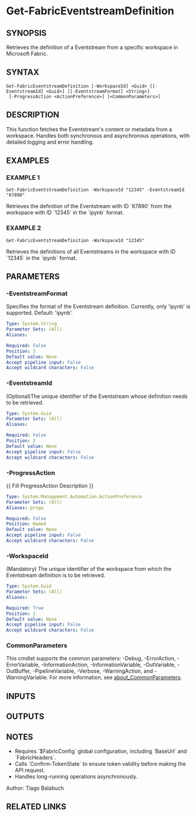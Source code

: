 ﻿---
external help file: FabricTools-help.xml
Module Name: FabricTools
online version: https://learn.microsoft.com/en-us/rest/api/fabric/eventhouse/items/list-eventhouses?tabs=HTTP
schema: 2.0.0
---

# Get-FabricEventstreamDefinition

## SYNOPSIS
Retrieves the definition of a Eventstream from a specific workspace in Microsoft Fabric.

## SYNTAX

```
Get-FabricEventstreamDefinition [-WorkspaceId] <Guid> [[-EventstreamId] <Guid>] [[-EventstreamFormat] <String>]
 [-ProgressAction <ActionPreference>] [<CommonParameters>]
```

## DESCRIPTION
This function fetches the Eventstream's content or metadata from a workspace.
Handles both synchronous and asynchronous operations, with detailed logging and error handling.

## EXAMPLES

### EXAMPLE 1
```
Get-FabricEventstreamDefinition -WorkspaceId "12345" -EventstreamId "67890"
```

Retrieves the definition of the Eventstream with ID \`67890\` from the workspace with ID \`12345\` in the \`ipynb\` format.

### EXAMPLE 2
```
Get-FabricEventstreamDefinition -WorkspaceId "12345"
```

Retrieves the definitions of all Eventstreams in the workspace with ID \`12345\` in the \`ipynb\` format.

## PARAMETERS

### -EventstreamFormat
Specifies the format of the Eventstream definition.
Currently, only 'ipynb' is supported.
Default: 'ipynb'.

```yaml
Type: System.String
Parameter Sets: (All)
Aliases:

Required: False
Position: 3
Default value: None
Accept pipeline input: False
Accept wildcard characters: False
```

### -EventstreamId
(Optional)The unique identifier of the Eventstream whose definition needs to be retrieved.

```yaml
Type: System.Guid
Parameter Sets: (All)
Aliases:

Required: False
Position: 2
Default value: None
Accept pipeline input: False
Accept wildcard characters: False
```

### -ProgressAction
{{ Fill ProgressAction Description }}

```yaml
Type: System.Management.Automation.ActionPreference
Parameter Sets: (All)
Aliases: proga

Required: False
Position: Named
Default value: None
Accept pipeline input: False
Accept wildcard characters: False
```

### -WorkspaceId
(Mandatory) The unique identifier of the workspace from which the Eventstream definition is to be retrieved.

```yaml
Type: System.Guid
Parameter Sets: (All)
Aliases:

Required: True
Position: 1
Default value: None
Accept pipeline input: False
Accept wildcard characters: False
```

### CommonParameters
This cmdlet supports the common parameters: -Debug, -ErrorAction, -ErrorVariable, -InformationAction, -InformationVariable, -OutVariable, -OutBuffer, -PipelineVariable, -Verbose, -WarningAction, and -WarningVariable. For more information, see [about_CommonParameters](http://go.microsoft.com/fwlink/?LinkID=113216).

## INPUTS

## OUTPUTS

## NOTES
- Requires \`$FabricConfig\` global configuration, including \`BaseUrl\` and \`FabricHeaders\`.
- Calls \`Confirm-TokenState\` to ensure token validity before making the API request.
- Handles long-running operations asynchronously.

Author: Tiago Balabuch

## RELATED LINKS

